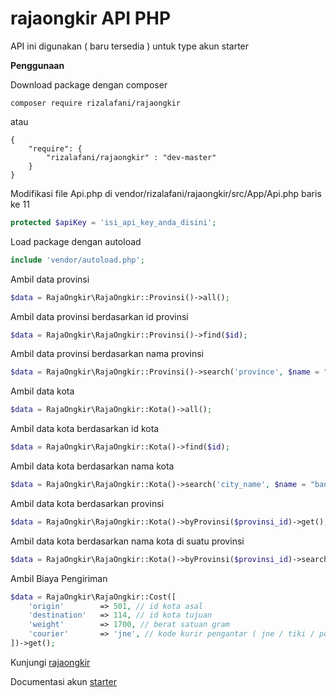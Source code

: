 # rajaongkir API PHP

API ini digunakan ( baru tersedia ) untuk type akun starter

**Penggunaan**

Download package dengan composer
```
composer require rizalafani/rajaongkir
```
atau
```
{
	"require": {
		"rizalafani/rajaongkir" : "dev-master"
	}
}
```

Modifikasi file Api.php di vendor/rizalafani/rajaongkir/src/App/Api.php baris ke 11
```php
protected $apiKey = 'isi_api_key_anda_disini';
```

Load package dengan autoload
```php
include 'vendor/autoload.php';
```

Ambil data provinsi
```php
$data = RajaOngkir\RajaOngkir::Provinsi()->all();
```

Ambil data provinsi berdasarkan id provinsi
```php
$data = RajaOngkir\RajaOngkir::Provinsi()->find($id);
```

Ambil data provinsi berdasarkan nama provinsi
```php
$data = RajaOngkir\RajaOngkir::Provinsi()->search('province', $name = "ja")->get();
```

Ambil data kota
```php
$data = RajaOngkir\RajaOngkir::Kota()->all();
```

Ambil data kota berdasarkan id kota
```php
$data = RajaOngkir\RajaOngkir::Kota()->find($id);
```

Ambil data kota berdasarkan nama kota
```php
$data = RajaOngkir\RajaOngkir::Kota()->search('city_name', $name = "banyu")->get();
```

Ambil data kota berdasarkan provinsi
```php
$data = RajaOngkir\RajaOngkir::Kota()->byProvinsi($provinsi_id)->get();
```

Ambil data kota berdasarkan nama kota di suatu provinsi
```php
$data = RajaOngkir\RajaOngkir::Kota()->byProvinsi($provinsi_id)->search('city_name', $name)->get();
```

Ambil Biaya Pengiriman
```php
$data = RajaOngkir\RajaOngkir::Cost([
	'origin' 		=> 501, // id kota asal
	'destination' 	=> 114, // id kota tujuan
	'weight' 		=> 1700, // berat satuan gram
	'courier' 		=> 'jne', // kode kurir pengantar ( jne / tiki / pos )
])->get();
```


Kunjungi [rajaongkir](http://rajaongkir.com/)

Documentasi akun [starter](http://rajaongkir.com/dokumentasi/starter)
